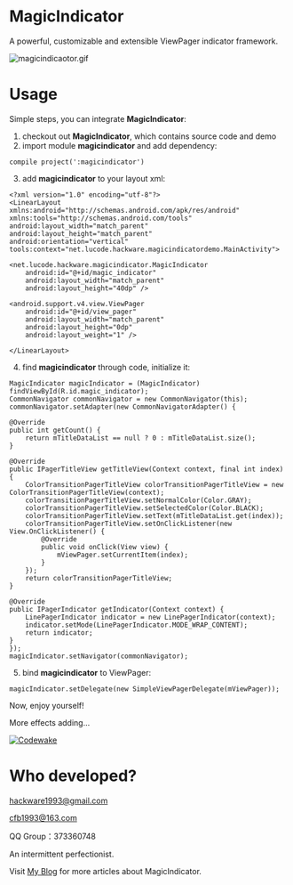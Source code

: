 # MagicIndicator
A powerful, customizable and extensible ViewPager indicator framework.

![magicindicaotor.gif](https://github.com/hackware1993/MagicIndicator/blob/master/magicindicator.gif)

# Usage
Simple steps, you can integrate **MagicIndicator**:

1. checkout out **MagicIndicator**, which contains source code and demo
2. import module **magicindicator** and add dependency:

  ```
  compile project(':magicindicator')
  ```
  
3. add **magicindicator** to your layout xml:

  ```
  <?xml version="1.0" encoding="utf-8"?>
  <LinearLayout xmlns:android="http://schemas.android.com/apk/res/android"
  xmlns:tools="http://schemas.android.com/tools"
  android:layout_width="match_parent"
  android:layout_height="match_parent"
  android:orientation="vertical"
  tools:context="net.lucode.hackware.magicindicatordemo.MainActivity">
  
  <net.lucode.hackware.magicindicator.MagicIndicator
      android:id="@+id/magic_indicator"
      android:layout_width="match_parent"
      android:layout_height="40dp" />
  
  <android.support.v4.view.ViewPager
      android:id="@+id/view_pager"
      android:layout_width="match_parent"
      android:layout_height="0dp"
      android:layout_weight="1" />
  
  </LinearLayout>
  ```

4. find **magicindicator** through code, initialize it:

  ```
  MagicIndicator magicIndicator = (MagicIndicator) findViewById(R.id.magic_indicator);
  CommonNavigator commonNavigator = new CommonNavigator(this);
  commonNavigator.setAdapter(new CommonNavigatorAdapter() {
  
  @Override
  public int getCount() {
      return mTitleDataList == null ? 0 : mTitleDataList.size();
  }
  
  @Override
  public IPagerTitleView getTitleView(Context context, final int index) {
      ColorTransitionPagerTitleView colorTransitionPagerTitleView = new ColorTransitionPagerTitleView(context);
      colorTransitionPagerTitleView.setNormalColor(Color.GRAY);
      colorTransitionPagerTitleView.setSelectedColor(Color.BLACK);
      colorTransitionPagerTitleView.setText(mTitleDataList.get(index));
      colorTransitionPagerTitleView.setOnClickListener(new View.OnClickListener() {
          @Override
          public void onClick(View view) {
              mViewPager.setCurrentItem(index);
          }
      });
      return colorTransitionPagerTitleView;
  }
  
  @Override
  public IPagerIndicator getIndicator(Context context) {
      LinePagerIndicator indicator = new LinePagerIndicator(context);
      indicator.setMode(LinePagerIndicator.MODE_WRAP_CONTENT);
      return indicator;
  }
  });
  magicIndicator.setNavigator(commonNavigator);
  ```
5. bind **magicindicator** to ViewPager:

  ```
  magicIndicator.setDelegate(new SimpleViewPagerDelegate(mViewPager));
  ```

Now, enjoy yourself!

More effects adding...

[![Codewake](https://www.codewake.com/badges/ask_question.svg)](https://www.codewake.com/p/magicindicator)

# Who developed?

hackware1993@gmail.com

cfb1993@163.com

QQ Group：373360748

An intermittent perfectionist.

Visit [My Blog](http://hackware.lucode.net) for more articles about MagicIndicator.
